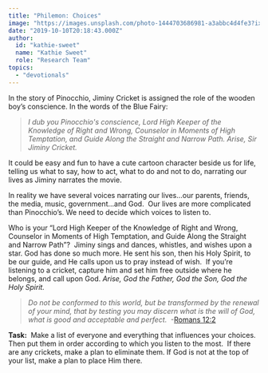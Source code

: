 ```yaml
---
title: "Philemon: Choices"
image: "https://images.unsplash.com/photo-1444703686981-a3abbc4d4fe3?ixlib=rb-1.2.1&q=85&fm=jpg&crop=entropy&cs=srgb&ixid=eyJhcHBfaWQiOjk2NjF9"
date: "2019-10-10T20:18:43.000Z"
author:
  id: "kathie-sweet"
  name: "Kathie Sweet"
  role: "Research Team"
topics:
  - "devotionals"
---
```

In the story of Pinocchio, Jiminy Cricket is assigned the role of the wooden boy’s conscience. In the words of the Blue Fairy:

> _I dub you Pinocchio's conscience, Lord High Keeper of the Knowledge of Right and Wrong, Counselor in Moments of High Temptation, and Guide Along the Straight and Narrow Path. Arise, Sir Jiminy Cricket._

It could be easy and fun to have a cute cartoon character beside us for life, telling us what to say, how to act, what to do and not to do, narrating our lives as Jiminy narrates the movie. 

In reality we have several voices narrating our lives...our parents, friends, the media, music, government...and God.  Our lives are more complicated than Pinocchio’s.  We need to decide which voices to listen to.  

Who is your “Lord High Keeper of the Knowledge of Right and Wrong, Counselor in Moments of High Temptation, and Guide Along the Straight and Narrow Path”?  Jiminy sings and dances, whistles, and wishes upon a star.  God has done so much more.  He sent his son, then his Holy Spirit, to be our guide, and He calls upon us to pray instead of wish.  If you’re listening to a cricket, capture him and set him free outside where he belongs, and call upon God.  _Arise, God the Father, God the Son, God the Holy Spirit._

> _Do not be conformed to this world, but be transformed by the renewal of your mind, that by testing you may discern what is the will of God, what is good and acceptable and perfect._  -[Romans 12:2][1]

**Task:**  Make a list of everyone and everything that influences your choices.  Then put them in order according to which you listen to the most.  If there are any crickets, make a plan to eliminate them.  If God is not at the top of your list, make a plan to place Him there.  

[1]: https://my.bible.com/bible/111/rom.12.2 "Being Transformed"

